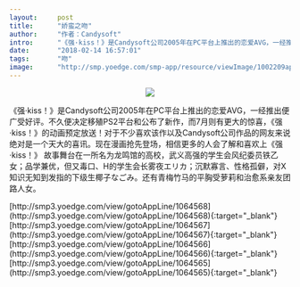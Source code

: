 ```yaml
---
layout:     post
title:      "娇蛮之吻"
author:     "作者：Candysoft"
intro:      "《强·kiss！》是Candysoft公司2005年在PC平台上推出的恋爱AVG，一经推出便广受好评。不久便决定移殖PS2平台和公布了新作，而7月则有更大的惊喜，《强·kiss！》的动画预定放送！对于不少喜欢该作以及Candysoft公司作品的网友来说绝对是一个天大的喜讯。现在漫画抢先登场，相信更多的人会了解和喜欢上《强·kiss！》 故事舞台在一所名为龙鸣馆的高校，武义高强的学生会风纪委员铁乙女；品学兼优，但又毒口、H的学生会长雾夜エリカ；沉默寡言、性格孤僻，对X知识无知到发指的下级生椰子なごみ。还有青梅竹马的平胸受萝莉和治愈系亲友团路人女。"
date:       "2018-02-14 16:57:01"
tags:       "吻"
image:      "http://smp.yoedge.com/smp-app/resource/viewImage/1002209appline.png"
---
```

<div style="text-align: center">
<p><img src="http://smp.yoedge.com/smp-app/resource/viewImage/1002209appline.png"/></p>
</div>
<p class="post-meta">
<span>《强·kiss！》是Candysoft公司2005年在PC平台上推出的恋爱AVG，一经推出便广受好评。不久便决定移殖PS2平台和公布了新作，而7月则有更大的惊喜，《强·kiss！》的动画预定放送！对于不少喜欢该作以及Candysoft公司作品的网友来说绝对是一个天大的喜讯。现在漫画抢先登场，相信更多的人会了解和喜欢上《强·kiss！》 故事舞台在一所名为龙鸣馆的高校，武义高强的学生会风纪委员铁乙女；品学兼优，但又毒口、H的学生会长雾夜エリカ；沉默寡言、性格孤僻，对X知识无知到发指的下级生椰子なごみ。还有青梅竹马的平胸受萝莉和治愈系亲友团路人女。</span>
</p>
[http://smp3.yoedge.com/view/gotoAppLine/1064568](http://smp3.yoedge.com/view/gotoAppLine/1064568){:target="_blank"}
[http://smp3.yoedge.com/view/gotoAppLine/1064567](http://smp3.yoedge.com/view/gotoAppLine/1064567){:target="_blank"}
[http://smp3.yoedge.com/view/gotoAppLine/1064566](http://smp3.yoedge.com/view/gotoAppLine/1064566){:target="_blank"}
[http://smp3.yoedge.com/view/gotoAppLine/1064565](http://smp3.yoedge.com/view/gotoAppLine/1064565){:target="_blank"}


